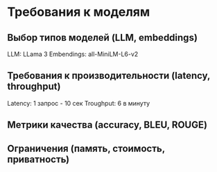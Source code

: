 # Требования к моделям

## Выбор типов моделей (LLM, embeddings)
LLM: LLama 3
Embendings: all-MiniLM-L6-v2

## Требования к производительности (latency, throughput)
Latency: 1 запрос - 10 сек
Troughput: 6 в минуту

## Метрики качества (accuracy, BLEU, ROUGE)

## Ограничения (память, стоимость, приватность)